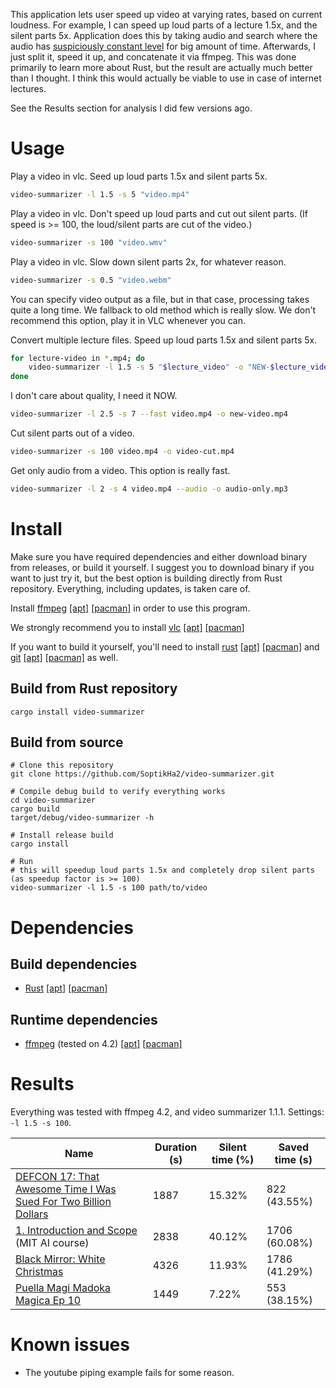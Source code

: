 This application lets user speed up video at varying rates, based on current loudness. For example, I can speed up loud parts of a lecture 1.5x, and the silent parts 5x. Application does this by taking audio and search where the audio has [suspiciously constant level](https://imgur.com/Y2rzUkK) for big amount of time. Afterwards, I just split it, speed it up, and concatenate it via ffmpeg. This was done primarily to learn more about Rust, but the result are actually much better than I thought. I think this would actually be viable to use in case of internet lectures.

See the Results section for analysis I did few versions ago.

# Usage

Play a video in vlc. Seed up loud parts 1.5x and silent parts 5x.
```sh
video-summarizer -l 1.5 -s 5 "video.mp4"
```

Play a video in vlc. Don't speed up loud parts and cut out silent parts. (If speed is >= 100, the loud/silent parts are cut of the video.)
```sh
video-summarizer -s 100 "video.wmv"
```

Play a video in vlc. Slow down silent parts 2x, for whatever reason.
```sh
video-summarizer -s 0.5 "video.webm"
```

You can specify video output as a file, but in that case, processing takes quite a long time. We fallback to old method which is really slow. We don't recommend this option, play it in VLC whenever you can.

Convert multiple lecture files. Speed up loud parts 1.5x and silent parts 5x.

```sh
for lecture-video in *.mp4; do
	video-summarizer -l 1.5 -s 5 "$lecture_video" -o "NEW-$lecture_video"
done
```

I don't care about quality, I need it NOW.

```sh
video-summarizer -l 2.5 -s 7 --fast video.mp4 -o new-video.mp4
```

Cut silent parts out of a video.

```sh
video-summarizer -s 100 video.mp4 -o video-cut.mp4
```

Get only audio from a video. This option is really fast.

```sh
video-summarizer -l 2 -s 4 video.mp4 --audio -o audio-only.mp3
```

# Install

Make sure you have required dependencies and either download binary from releases, or build it yourself. I suggest you to download binary if you want to just try it, but the best option is building directly from Rust repository. Everything, including updates, is taken care of.

Install [ffmpeg](https://ffmpeg.org/download.html) [\[apt\]](https://packages.ubuntu.com/search?keywords=ffmpeg&searchon=all&suite=all&section=all) [\[pacman\]](https://www.archlinux.org/packages/extra/x86\_64/ffmpeg/) in order to use this program.

We strongly recommend you to install [vlc](https://www.videolan.org/vlc/)  [\[apt\]](https://packages.ubuntu.com/search?suite=all&section=all&arch=any&keywords=vlc&searchon=all) [\[pacman\]](https://www.archlinux.org/packages/extra/x86_64/vlc/)

If you want to build it yourself, you'll need to install [rust](https://www.rust-lang.org/) [\[apt\]](https://packages.ubuntu.com/search?keywords=rust&searchon=all&suite=all&section=all) [\[pacman\]](https://www.archlinux.org/packages/extra/x86\_64/rust/) and [git](https://git-scm.com/downloads) [\[apt\]](https://packages.ubuntu.com/search?keywords=git&searchon=all&suite=all&section=all) [\[pacman\]](https://www.archlinux.org/packages/extra/x86_64/git/) as well.

## Build from Rust repository

```
cargo install video-summarizer
```

## Build from source


```
# Clone this repository
git clone https://github.com/SoptikHa2/video-summarizer.git
```

```
# Compile debug build to verify everything works
cd video-summarizer
cargo build
target/debug/video-summarizer -h
```

```
# Install release build
cargo install
```

```
# Run
# this will speedup loud parts 1.5x and completely drop silent parts (as speedup factor is >= 100)
video-summarizer -l 1.5 -s 100 path/to/video
```

# Dependencies

## Build dependencies

- [Rust](https://www.rust-lang.org/) [\[apt\]](https://packages.ubuntu.com/search?keywords=rust&searchon=all&suite=all&section=all) [\[pacman\]](https://www.archlinux.org/packages/extra/x86\_64/rust/)

## Runtime dependencies
- [ffmpeg](https://wiki.archlinux.org/index.php/FFmpeg/) (tested on 4.2) [\[apt\]](https://packages.ubuntu.com/search?keywords=ffmpeg&searchon=all&suite=all&section=all) [\[pacman\]](https://www.archlinux.org/packages/extra/x86\_64/ffmpeg/)

# Results

Everything was tested with ffmpeg 4.2, and video summarizer 1.1.1. Settings: `-l 1.5 -s 100`.

| Name | Duration (s) | Silent time (%) | Saved time (s) |
|---|---|---|---|
|  [DEFCON 17: That Awesome Time I Was Sued For Two Billion Dollars](https://www.youtube.com/watch?v=KSWqx8goqSY) |  1887 | 15.32% | 822 (43.55%) |
|  [1. Introduction and Scope](https://www.youtube.com/watch?v=TjZBTDzGeGg&t=124s) (MIT AI course) | 2838 |  40.12% | 1706 (60.08%) |
| [Black Mirror: White Christmas ](https://www.imdb.com/title/tt3973198/) | 4326 | 11.93% | 1786 (41.29%) |
| [Puella Magi Madoka Magica Ep 10](https://www.imdb.com/title/tt1773185/) | 1449 | 7.22% | 553 (38.15%) |

# Known issues
- The youtube piping example fails for some reason.
